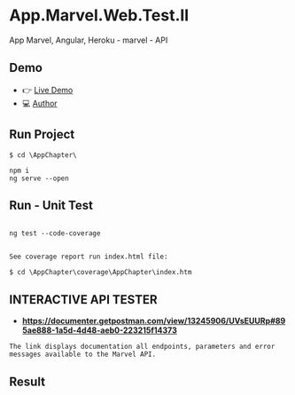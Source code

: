 # App.Marvel.Web.Test.II
App Marvel, Angular, Heroku - marvel - API


## Demo

- :point_right: [Live Demo](https://test-geo-app-marvel.web.app/)
- :computer: [Author](https://github.com/GeovannyDias)


## Run Project

```
$ cd \AppChapter\

npm i
ng serve --open

```

## Run - Unit Test

```

ng test --code-coverage


See coverage report run index.html file:

$ cd \AppChapter\coverage\AppChapter\index.htm

```

## INTERACTIVE API TESTER

* **https://documenter.getpostman.com/view/13245906/UVsEUURp#895ae888-1a5d-4d48-aeb0-223215f14373**

```
The link displays documentation all endpoints, parameters and error messages available to the Marvel API.

```




## Result

